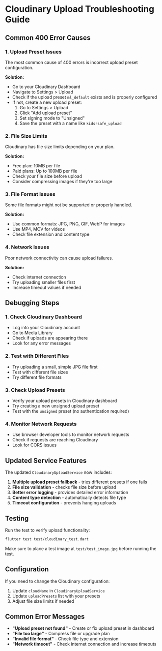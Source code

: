 # Cloudinary Upload Troubleshooting Guide

## Common 400 Error Causes

### 1. Upload Preset Issues
The most common cause of 400 errors is incorrect upload preset configuration.

**Solution:**
- Go to your Cloudinary Dashboard
- Navigate to Settings > Upload
- Check if the upload preset `ml_default` exists and is properly configured
- If not, create a new upload preset:
  1. Go to Settings > Upload
  2. Click "Add upload preset"
  3. Set signing mode to "Unsigned"
  4. Save the preset with a name like `kidsrsafe_upload`

### 2. File Size Limits
Cloudinary has file size limits depending on your plan.

**Solution:**
- Free plan: 10MB per file
- Paid plans: Up to 100MB per file
- Check your file size before upload
- Consider compressing images if they're too large

### 3. File Format Issues
Some file formats might not be supported or properly handled.

**Solution:**
- Use common formats: JPG, PNG, GIF, WebP for images
- Use MP4, MOV for videos
- Check file extension and content type

### 4. Network Issues
Poor network connectivity can cause upload failures.

**Solution:**
- Check internet connection
- Try uploading smaller files first
- Increase timeout values if needed

## Debugging Steps

### 1. Check Cloudinary Dashboard
- Log into your Cloudinary account
- Go to Media Library
- Check if uploads are appearing there
- Look for any error messages

### 2. Test with Different Files
- Try uploading a small, simple JPG file first
- Test with different file sizes
- Try different file formats

### 3. Check Upload Presets
- Verify your upload presets in Cloudinary dashboard
- Try creating a new unsigned upload preset
- Test with the `unsigned` preset (no authentication required)

### 4. Monitor Network Requests
- Use browser developer tools to monitor network requests
- Check if requests are reaching Cloudinary
- Look for CORS issues

## Updated Service Features

The updated `CloudinaryUploadService` now includes:

1. **Multiple upload preset fallback** - tries different presets if one fails
2. **File size validation** - checks file size before upload
3. **Better error logging** - provides detailed error information
4. **Content type detection** - automatically detects file type
5. **Timeout configuration** - prevents hanging uploads

## Testing

Run the test to verify upload functionality:

```bash
flutter test test/cloudinary_test.dart
```

Make sure to place a test image at `test/test_image.jpg` before running the test.

## Configuration

If you need to change the Cloudinary configuration:

1. Update `cloudName` in `CloudinaryUploadService`
2. Update `uploadPresets` list with your presets
3. Adjust file size limits if needed

## Common Error Messages

- **"Upload preset not found"** - Create or fix upload preset in dashboard
- **"File too large"** - Compress file or upgrade plan
- **"Invalid file format"** - Check file type and extension
- **"Network timeout"** - Check internet connection and increase timeouts 